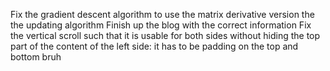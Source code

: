 Fix the gradient descent algorithm to use the matrix derivative version the the updating algorithm 
Finish up the blog with the correct information 
Fix the vertical scroll such that it is usable for both sides without hiding the top part of the content of the left side: it has to be padding on the top and bottom bruh